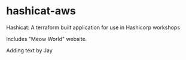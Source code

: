 # hashicat-aws
Hashicat: A terraform built application for use in Hashicorp workshops

Includes "Meow World" website.

Adding text by Jay

